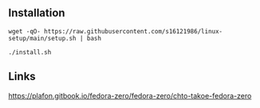 ## Installation

```shell
wget -qO- https://raw.githubusercontent.com/s16121986/linux-setup/main/setup.sh | bash

./install.sh
```

## Links

https://plafon.gitbook.io/fedora-zero/fedora-zero/chto-takoe-fedora-zero